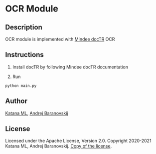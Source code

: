 # OCR Module

## Description

OCR module is implemented with [Mindee docTR](https://github.com/mindee/doctr) OCR

## Instructions

1. Install docTR by following Mindee docTR documentation

2. Run

```
python main.py
```

## Author

[Katana ML](https://katanaml.io), [Andrej Baranovskij](https://github.com/abaranovskis-redsamurai)

## License

Licensed under the Apache License, Version 2.0. Copyright 2020-2021 Katana ML, Andrej Baranovskij. [Copy of the license](https://github.com/katanaml/sparrow/blob/main/LICENSE).

